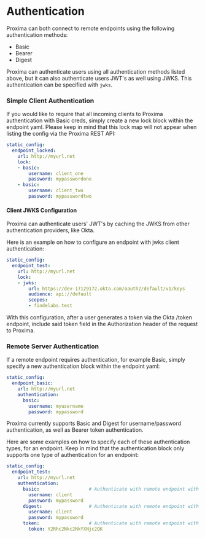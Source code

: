 # Authentication

Proxima can both connect to remote endpoints using the following authentication methods:

- Basic  
- Bearer  
- Digest

Proxima can authenticate users using all authentication methods listed above, but it can also authenticate users JWT's as well using JWKS. This authentication can be specified with `jwks`.


### Simple Client Authentication

If you would like to require that all incoming clients to Proxima authentication with Basic creds, simply create a new lock block within the endpoint yaml. Please keep in mind that this lock map will not appear when listing the config via the Proxima REST API:

```yaml
static_config:
  endpoint_locked:
    url: http://myurl.net
    lock:
    - basic:
        username: client_one
        password: mypasswordone
    - basic:
        username: client_two
        password: mypasswordtwo
```

#### Client JWKS Configuration

Proxima can authenticate users' JWT's by caching the JWKS from other authentication providers, like Okta. 

Here is an example on how to configure an endpoint with jwks client authentication:

```yaml
static_config:
  endpoint_test:
    url: http://myurl.net
    lock:
    - jwks:
        url: https://dev-17129172.okta.com/oauth2/default/v1/keys
        audience: api://default
        scopes:
        - findelabs.test
```

With this configuration, after a user generates a token via the Okta /token endpoint, include said token field in the Authorization header of the request to Proxima.

### Remote Server Authentication

If a remote endpoint requires authentication, for example Basic, simply specify a new authentication block within the endpoint yaml:

```yaml
static_config:
  endpoint_basic:
    url: http://myurl.net
    authentication:
      basic:
        username: myusername
        password: mypassword
```

Proxima currently supports Basic and Digest for username/password authentication, as well as Bearer token authentication. 

Here are some examples on how to specify each of these authentication types, for an endpoint. Keep in mind that the authentication block only supports one type of authentication for an endpoint:

```yaml
static_config:
  endpoint_test:
    url: http://myurl.net
    authentication:
      basic:                  # Authenticate with remote endpoint with Basic
        username: client
        password: mypassword
      digest:                 # Authenticate with remote endpoint with Digest
        username: client
        password: mypassword
      token:                  # Authenticate with remote endpoint with Token
        token: Y2Rhc2Nkc2NkYXNjc2QK


